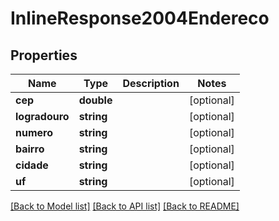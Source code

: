 # InlineResponse2004Endereco

## Properties
Name | Type | Description | Notes
------------ | ------------- | ------------- | -------------
**cep** | **double** |  | [optional] 
**logradouro** | **string** |  | [optional] 
**numero** | **string** |  | [optional] 
**bairro** | **string** |  | [optional] 
**cidade** | **string** |  | [optional] 
**uf** | **string** |  | [optional] 

[[Back to Model list]](../README.md#documentation-for-models) [[Back to API list]](../README.md#documentation-for-api-endpoints) [[Back to README]](../README.md)


